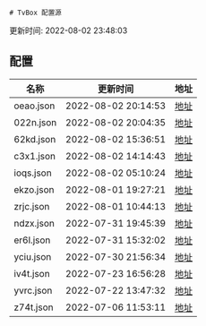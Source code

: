
    # TvBox 配置源

  更新时间: 2022-08-02 23:48:03

  
## 配置

|   名称  | 更新时间  |地址  |
|  ----  | ----  |----  |
|  oeao.json | 2022-08-02 20:14:53 |[地址](http://rfz5lpevu.hn-bkt.clouddn.com/tv/oeao.json) |
|  022n.json | 2022-08-02 20:04:35 |[地址](http://rfz5lpevu.hn-bkt.clouddn.com/tv/022n.json) |
|  62kd.json | 2022-08-02 15:36:51 |[地址](http://rfz5lpevu.hn-bkt.clouddn.com/tv/62kd.json) |
|  c3x1.json | 2022-08-02 14:14:43 |[地址](http://rfz5lpevu.hn-bkt.clouddn.com/tv/c3x1.json) |
|  ioqs.json | 2022-08-02 05:10:24 |[地址](http://rfz5lpevu.hn-bkt.clouddn.com/tv/ioqs.json) |
|  ekzo.json | 2022-08-01 19:27:21 |[地址](http://rfz5lpevu.hn-bkt.clouddn.com/tv/ekzo.json) |
|  zrjc.json | 2022-08-01 10:44:13 |[地址](http://rfz5lpevu.hn-bkt.clouddn.com/tv/zrjc.json) |
|  ndzx.json | 2022-07-31 19:45:39 |[地址](http://rfz5lpevu.hn-bkt.clouddn.com/tv/ndzx.json) |
|  er6l.json | 2022-07-31 15:32:02 |[地址](http://rfz5lpevu.hn-bkt.clouddn.com/tv/er6l.json) |
|  yciu.json | 2022-07-30 21:56:34 |[地址](http://rfz5lpevu.hn-bkt.clouddn.com/tv/yciu.json) |
|  iv4t.json | 2022-07-23 16:56:28 |[地址](http://rfz5lpevu.hn-bkt.clouddn.com/tv/iv4t.json) |
|  yvrc.json | 2022-07-22 13:47:32 |[地址](http://rfz5lpevu.hn-bkt.clouddn.com/tv/yvrc.json) |
|  z74t.json | 2022-07-06 11:53:11 |[地址](http://rfz5lpevu.hn-bkt.clouddn.com/tv/z74t.json) |
  
    